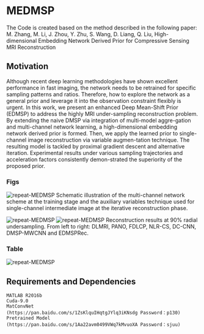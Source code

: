 # MEDMSP 
The Code is created based on the method described in the following paper:
M. Zhang, M. Li, J. Zhou, Y. Zhu, S. Wang, D. Liang, Q. Liu, High-dimensional Embedding Network Derived Prior for Compressive Sensing MRI Reconstruction
## Motivation
Although recent deep learning methodologies have shown excellent performance in fast imaging, the network needs to be retrained for specific sampling patterns and ratios. Therefore, how to explore the network as a general prior and leverage it into the observation constraint flexibly is urgent. In this work, we present an enhanced Deep Mean-Shift Prior (EDMSP) to address the highly MRI under-sampling reconstruction problem. By extending the naive DMSP via integration of multi-model aggre-gation and multi-channel network learning, a high-dimensional embedding network derived prior is formed. Then, we apply the learned prior to single-channel image reconstruction via variable augmen-tation technique. The resulting model is tackled by proximal gradient descent and alternative iteration. Experimental results under various sampling trajectories and acceleration factors consistently demon-strated the superiority of the proposed prior.
### Figs
![repeat-MEDMSP](https://github.com/yqx7150/MEDMSP/blob/master/Figs/Fig1.png)
Schematic illustration of the multi-channel network scheme at the training stage and the auxiliary variables technique used for single-channel intermediate image at the iterative reconstruction phase.

![repeat-MEDMSP](https://github.com/yqx7150/MEDMSP/blob/master/Figs/Fig2.png)
![repeat-MEDMSP](https://github.com/yqx7150/MEDMSP/blob/master/Figs/Fig3.png)
Reconstruction results at 90% radial undersampling. From left to right: DLMRI, PANO, FDLCP, NLR-CS, DC-CNN, DMSP-MWCNN and EDMSPRec.
### Table
![repeat-MEDMSP](https://github.com/yqx7150/MEDMSP/blob/master/Figs/Table1.png)
## Requirements and Dependencies
    MATLAB R2016b
    Cuda-9.0
    MatConvNet
    (https://pan.baidu.com/s/1ZsKlquIHqtgJYlq3iKNsdg Password：p130)
    Pretrained Model
    (https://pan.baidu.com/s/1Aa22avm0499VWq7kMvuoXA Password：sjuu)
